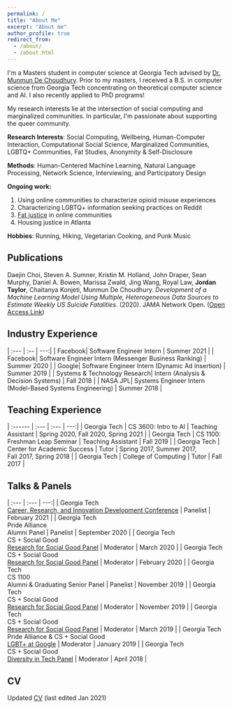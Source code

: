 ```yaml
---
permalink: /
title: "About Me"
excerpt: "About me"
author_profile: true
redirect_from: 
  - /about/
  - /about.html
---
```



I'm a Masters student in computer science at Georgia Tech advised by [Dr. Munmun De Choudhury](http://www.munmund.net/). Prior to my masters, I received a B.S. in computer science from Georgia Tech concentrating on theoretical computer science and AI. I also recently applied to PhD programs!

My research interests lie at the intersection of social computing and marginalized communities. In particular, I'm passionate about supporting the queer community. 

<!-- Themes:
1. **Public Health:** Applying quantitative methods to online communities to understand the experiences of people with marginalized and stigmatized identities to inform public health decision making
1. **Identity:** Understanding the impact of social computing systems on identity development, norm formation, and intracommunity marginalization both online and offline
1. **Design Justice:** Centering marginalized groups within the LGBTQ+ community to advocate for changes to existing queer social computing systems and to design new ones -->



**Research Interests**: Social Computing, Wellbeing, Human-Computer Interaction, Computational Social Science, Marginalized Communities, LGBTQ+ Communities, Fat Studies, Anonymity & Self-Disclosure 

**Methods**: Human-Centered Machine Learning, Natural Language Processing, Network Science, Interviewing, and Participatory Design

**Ongoing work:**
1. Using online communities to characterize opioid misuse experiences
2. Characterizing LGBTQ+ information seeking practices on Reddit
3. [Fat justice](https://medium.com/@thefatshadow/a-draft-agenda-for-fat-justice-db878d93cd98) in online communities
4. Housing justice in Atlanta

**Hobbies**: Running, Hiking, Vegetarian Cooking, and Punk Music

Publications
------

Daejin Choi, Steven A. Sumner, Kristin M. Holland, John Draper, Sean Murphy, Daniel A. Bowen, Marissa Zwald, Jing Wang, Royal Law, **Jordan Taylor**, Chaitanya Konjeti, Munmun De Choudhury. *Development of a Machine Learning Model Using Multiple, Heterogeneous Data Sources to Estimate Weekly US Suicide Fatalities*. (2020). JAMA Network Open.  ([Open Access Link](https://jamanetwork.com/journals/jamanetworkopen/article-abstract/2774462))


Industry Experience
------

| :--- | :-- | ---:|
| Facebook| Software Engineer Intern | Summer 2021 |
| Facebook| Software Engineer Intern  (Messenger Business Ranking) | Summer 2020 |
| Google| Software Engineer Intern  (Dynamic Ad Insertion) | Summer 2019 |
| Systems & Technology Research| Intern  (Analysis & Decision Systems) | Fall 2018 |
| NASA JPL| Systems Engineer Intern  (Model-Based Systems Engineering) | Summer 2018 |


Teaching Experience
------

| :------ | :--- | :--- | ---:|
| Georgia Tech | CS 3600: Intro to AI | Teaching Assistant | Spring 2020, Fall 2020, Spring 2021 |
| Georgia Tech | CS 1100: Freshman Leap Seminar | Teaching Assistant | Fall 2019 |
| Georgia Tech | Center for Academic Success | Tutor | Spring 2017, Summer 2017,<br />Fall 2017, Spring 2018 |
| Georgia Tech | College of Computing | Tutor | Fall 2017 |


Talks & Panels
------

| :--- | :--- | ---:|
| Georgia Tech <br />[Career, Research, and Innovation Development Conference](https://www.grad.gatech.edu/cridc) | Panelist | February 2021 |
| Georgia Tech <br />Pride Alliance<br />Alumni Panel | Panelist | September 2020 |
| Georgia Tech <br />CS + Social Good<br />[Research for Social Good Panel](https://www.facebook.com/events/133472367925868/?active_tab=discussion) | Moderator | March 2020 |
| Georgia Tech <br />CS + Social Good<br />[Research for Social Good Panel](https://www.facebook.com/events/587687232076839/?active_tab=discussion) | Moderator | February 2020 |
| Georgia Tech <br />CS 1100<br />Alumni & Graduating Senior Panel | Panelist | November 2019 |
| Georgia Tech <br />CS + Social Good<br />[Research for Social Good Panel](https://www.facebook.com/events/2559127140977182/?active_tab=discussion) | Moderator | November 2019 |
| Georgia Tech <br />CS + Social Good<br />[Research for Social Good Panel](https://www.facebook.com/events/2002294706536329) | Moderator | March 2019 |
| Georgia Tech <br />Pride Alliance & CS + Social Good<br />[LGBT+ at Google](https://www.facebook.com/events/543889726126066/) | Moderator | January 2019 |
| Georgia Tech <br />CS + Social Good<br />[Diversity in Tech Panel](https://www.facebook.com/events/1544777462225144/) | Moderator | April 2018 |



CV
------


Updated <a onclick="gtag('event', 'view_cv')" href="https://drive.google.com/file/d/1AtCSz054ip_X7qBxPfyb2VI6se34oM6Z/view?usp=sharing">CV</a> (last edited Jan 2021)
